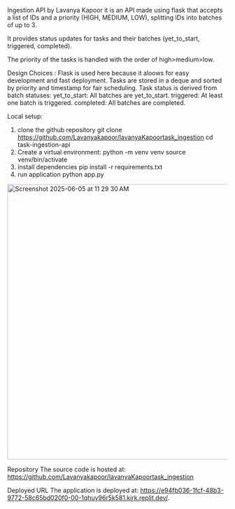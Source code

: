 Ingestion API by Lavanya Kapoor
it is an API made using flask that accepts a list of IDs and a priority (HIGH, MEDIUM, LOW), splitting IDs into batches of up to 3.

It provides status updates for tasks and their batches (yet_to_start, triggered, completed).

The priority of the tasks is handled with the order of high>medium>low.

Design Choices :
Flask is used here because it aloows for easy development and fast deployment.
Tasks are stored in a deque and sorted by priority and timestamp for fair scheduling.
Task status is derived from batch statuses:
yet_to_start: All batches are yet_to_start.
triggered: At least one batch is triggered.
completed: All batches are completed.

Local setup:
1. clone the github repository 
git clone https://github.com/Lavanyakapoor/lavanyaKapoortask_ingestion
cd task-ingestion-api
2. Create a virtual environment:
python -m venv venv
source venv/bin/activate 
3. install dependencies
pip install -r requirements.txt
4. run application
python app.py

<img width="630" alt="Screenshot 2025-06-05 at 11 29 30 AM" src="https://github.com/user-attachments/assets/3e3645a0-c12c-480e-babe-dcbfa4c6a7fd" />

Repository
The source code is hosted at: https://github.com/Lavanyakapoor/lavanyaKapoortask_ingestion

Deployed URL
The application is deployed at: https://e94fb036-1fcf-48b3-9772-58c65bd020f0-00-1qhuy96r5k581.kirk.replit.dev/.

